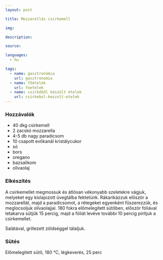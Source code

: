 ```yaml
---
layout: post

title: Mozzarellás csirkemell

img:

description: 

source:

languages:
  - hu

tags:
  - name: gasztronómia
    url: gasztronomia
  - name: főételek
    url: foetelek
  - name: csirkéből készült ételek
    url: csirkebol-keszult-etelek
---
```


### Hozzávalók
 - 40 dkg csirkemell
 - 2 zacskó mozzarella
 - 4-5 db nagy paradicsom
 - 10 csapott evőkanál kristálycukor
 - só
 - bors
 - oregano
 - bazsalikom
 - olívaolaj


### Elkészítés
A csirkemellet megmossuk és átlósan vékonyabb szeletekre vágjuk, melyeket egy
 kiolajozott üvegtálba fektetünk. Rákarikázzuk először a mozzarellát, majd a
 paradicsomot, a rétegeket egyenként fűszerezzük, és meglocsoljuk olívaolajjal.
 180 fokra előmelegített sütőben, először fóliával letakarva sütjük 15 percig,
 majd a fóliát levéve további
 10 percig pirítjuk a csirkemellet.

Salátával, grillezett zöldséggel tálaljuk.


### Sütés
Előmelegített sütő, 180 °C, légkeverés, 25 perc
